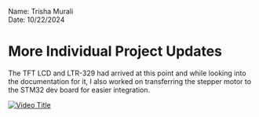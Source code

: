 Name: Trisha Murali <br/>
Date: 10/22/2024 

# More Individual Project Updates

The TFT LCD and LTR-329 had arrived at this point and while looking into the documentation for it, I also worked on transferring the stepper motor to the STM32 dev board for easier integration. 

[![Video Title](https://github.com/user-attachments/assets/38635c31-15af-4e54-a053-775a78f88aa9)
](https://drive.google.com/file/d/1gVh-LUYdp4_K_9VkM8eWW64hZQ9rZMUl/view?usp=sharing)
